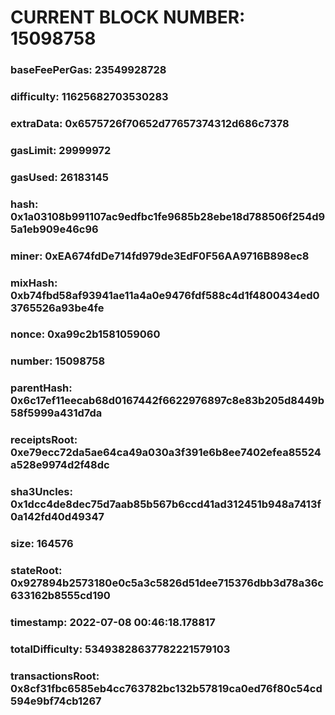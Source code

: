 # CURRENT BLOCK NUMBER: 15098758

### baseFeePerGas: 23549928728
### difficulty: 11625682703530283
### extraData: 0x6575726f70652d77657374312d686c7378
### gasLimit: 29999972
### gasUsed: 26183145
### hash: 0x1a03108b991107ac9edfbc1fe9685b28ebe18d788506f254d95a1eb909e46c96
### miner: 0xEA674fdDe714fd979de3EdF0F56AA9716B898ec8
### mixHash: 0xb74fbd58af93941ae11a4a0e9476fdf588c4d1f4800434ed03765526a93be4fe
### nonce: 0xa99c2b1581059060
### number: 15098758
### parentHash: 0x6c17ef11eecab68d0167442f6622976897c8e83b205d8449b58f5999a431d7da
### receiptsRoot: 0xe79ecc72da5ae64ca49a030a3f391e6b8ee7402efea85524a528e9974d2f48dc
### sha3Uncles: 0x1dcc4de8dec75d7aab85b567b6ccd41ad312451b948a7413f0a142fd40d49347
### size: 164576
### stateRoot: 0x927894b2573180e0c5a3c5826d51dee715376dbb3d78a36c633162b8555cd190
### timestamp: 2022-07-08 00:46:18.178817
### totalDifficulty: 53493828637782221579103
### transactionsRoot: 0x8cf31fbc6585eb4cc763782bc132b57819ca0ed76f80c54cd594e9bf74cb1267
